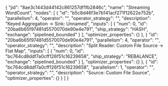 {
  "jid": "8ae3c1443d44142c861257df1fb2846c",
  "name": "Streaming WordCount",
  "nodes": [
    {
      "id": "b5c8d46f3e7b141acf271f12622e752b",
      "parallelism": 4,
      "operator": "",
      "operator_strategy": "",
      "description": "Keyed Aggregation -&gt; Sink: Unnamed",
      "inputs": [
        {
          "num": 0,
          "id": "20ba6b65f97481d5570070de90e4e791",
          "ship_strategy": "HASH",
          "exchange": "pipelined_bounded"
        }
      ],
      "optimizer_properties": {}
    },
    {
      "id": "20ba6b65f97481d5570070de90e4e791",
      "parallelism": 4,
      "operator": "",
      "operator_strategy": "",
      "description": "Split Reader: Custom File Source -&gt; Flat Map",
      "inputs": [
        {
          "num": 0,
          "id": "bc764cd8ddf7a0cff126f51c16239658",
          "ship_strategy": "REBALANCE",
          "exchange": "pipelined_bounded"
        }
      ],
      "optimizer_properties": {}
    },
    {
      "id": "bc764cd8ddf7a0cff126f51c16239658",
      "parallelism": 1,
      "operator": "",
      "operator_strategy": "",
      "description": "Source: Custom File Source",
      "optimizer_properties": {}
    }
  ]
}
